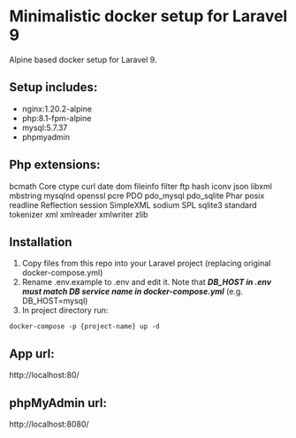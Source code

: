 # Minimalistic docker setup for Laravel 9
Alpine based docker setup for Laravel 9.

## Setup includes:
* nginx:1.20.2-alpine
* php:8.1-fpm-alpine
* mysql:5.7.37
* phpmyadmin

## Php extensions: 
bcmath
Core
ctype
curl
date
dom
fileinfo
filter
ftp
hash
iconv
json
libxml
mbstring
mysqlnd
openssl
pcre
PDO
pdo_mysql
pdo_sqlite
Phar
posix
readline
Reflection
session
SimpleXML
sodium
SPL
sqlite3
standard
tokenizer
xml
xmlreader
xmlwriter
zlib

## Installation
1. Copy files from this repo into your Laravel project (replacing original docker-compose.yml)
2. Rename .env.example to .env and edit it. Note that ***DB_HOST in .env must match DB service name in docker-compose.yml*** (e.g. DB_HOST=mysql)
3. In project directory run:
```
docker-compose -p {project-name} up -d
```

## App url:
http://localhost:80/

## phpMyAdmin url:
http://localhost:8080/
